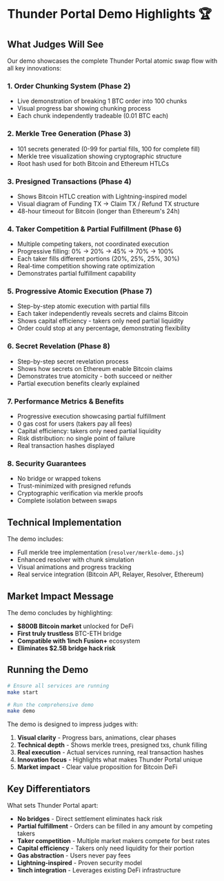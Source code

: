 # Thunder Portal Demo Highlights 🏆

## What Judges Will See

Our demo showcases the complete Thunder Portal atomic swap flow with all key innovations:

### 1. **Order Chunking System** (Phase 2)
- Live demonstration of breaking 1 BTC order into 100 chunks
- Visual progress bar showing chunking process
- Each chunk independently tradeable (0.01 BTC each)

### 2. **Merkle Tree Generation** (Phase 3)
- 101 secrets generated (0-99 for partial fills, 100 for complete fill)
- Merkle tree visualization showing cryptographic structure
- Root hash used for both Bitcoin and Ethereum HTLCs

### 3. **Presigned Transactions** (Phase 4)
- Shows Bitcoin HTLC creation with Lightning-inspired model
- Visual diagram of Funding TX → Claim TX / Refund TX structure
- 48-hour timeout for Bitcoin (longer than Ethereum's 24h)

### 4. **Taker Competition & Partial Fulfillment** (Phase 6)
- Multiple competing takers, not coordinated execution
- Progressive filling: 0% → 20% → 45% → 70% → 100%
- Each taker fills different portions (20%, 25%, 25%, 30%)
- Real-time competition showing rate optimization
- Demonstrates partial fulfillment capability

### 5. **Progressive Atomic Execution** (Phase 7)
- Step-by-step atomic execution with partial fills
- Each taker independently reveals secrets and claims Bitcoin
- Shows capital efficiency - takers only need partial liquidity
- Order could stop at any percentage, demonstrating flexibility

### 6. **Secret Revelation** (Phase 8)
- Step-by-step secret revelation process
- Shows how secrets on Ethereum enable Bitcoin claims
- Demonstrates true atomicity - both succeed or neither
- Partial execution benefits clearly explained

### 7. **Performance Metrics & Benefits**
- Progressive execution showcasing partial fulfillment
- 0 gas cost for users (takers pay all fees)
- Capital efficiency: takers only need partial liquidity
- Risk distribution: no single point of failure
- Real transaction hashes displayed

### 8. **Security Guarantees**
- No bridge or wrapped tokens
- Trust-minimized with presigned refunds
- Cryptographic verification via merkle proofs
- Complete isolation between swaps

## Technical Implementation

The demo includes:
- Full merkle tree implementation (`resolver/merkle-demo.js`)
- Enhanced resolver with chunk simulation
- Visual animations and progress tracking
- Real service integration (Bitcoin API, Relayer, Resolver, Ethereum)

## Market Impact Message

The demo concludes by highlighting:
- **$800B Bitcoin market** unlocked for DeFi
- **First truly trustless** BTC-ETH bridge
- **Compatible with 1inch Fusion+** ecosystem
- **Eliminates $2.5B bridge hack risk**

## Running the Demo

```bash
# Ensure all services are running
make start

# Run the comprehensive demo
make demo
```

The demo is designed to impress judges with:
1. **Visual clarity** - Progress bars, animations, clear phases
2. **Technical depth** - Shows merkle trees, presigned txs, chunk filling
3. **Real execution** - Actual services running, real transaction hashes
4. **Innovation focus** - Highlights what makes Thunder Portal unique
5. **Market impact** - Clear value proposition for Bitcoin DeFi

## Key Differentiators

What sets Thunder Portal apart:
- **No bridges** - Direct settlement eliminates hack risk
- **Partial fulfillment** - Orders can be filled in any amount by competing takers
- **Taker competition** - Multiple market makers compete for best rates
- **Capital efficiency** - Takers only need liquidity for their portion
- **Gas abstraction** - Users never pay fees
- **Lightning-inspired** - Proven security model
- **1inch integration** - Leverages existing DeFi infrastructure